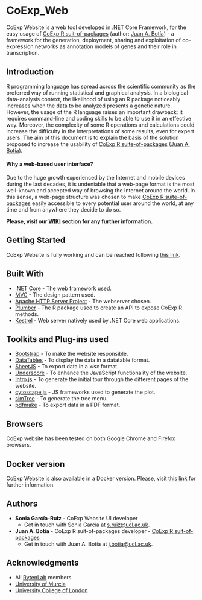 # CoExp_Web

CoExp Website is a web tool developed in .NET Core Framework, for the easy usage of [CoExp R suit-of-packages](https://github.com/juanbot/CoExpNets) (author: [Juan A. Botía](https://github.com/juanbot/)) - a framework for the generation, deployment, sharing and exploitation of co-expression networks as annotation models of genes and their role in transcription. 


## Introduction

R programming language has spread across the scientific community as the preferred way of running statistical and graphical analysis. In a biological-data-analysis context, the likelihood of using an R package noticeably increases when the data to be analyzed presents a genetic nature. However, the usage of the R language raises an important drawback: it requires command-line and coding skills to be able to use it in an effective way. Moreover, the complexity of some R operations and calculations could increase the difficulty in the interpretations of some results, even for expert users. The aim of this document is to explain the basis of the solution proposed to increase the usability of [CoExp R suite-of-packages](https://github.com/juanbot/CoExpNets) ([Juan A. Botía](https://github.com/juanbot)).


#### Why a web-based user interface?

Due to the huge growth experienced by the Internet and mobile devices during the last decades, it is undeniable that a web-page format is the most well-known and accepted way of browsing the Internet around the world. In this sense, a web-page structure was chosen to make [CoExp R suite-of-packages](https://github.com/juanbot/CoExpNets) easily accessible to every potential user around the world, at any time and from anywhere they decide to do so.

**Please, visit our [WIKI](https://github.com/SoniaRuiz/CoExp_Web/wiki) section for any further information.**


## Getting Started

CoExp Website is fully working and can be reached following [this link](https://rytenlab.com/coexp/).

## Built With

* [.NET Core](https://dotnet.microsoft.com) - The web framework used.
* [MVC](https://dotnet.microsoft.com/apps/aspnet/mvc) - The design pattern used.
* [Apache HTTP Server Project](http://httpd.apache.org/) - The webserver chosen.
* [Plumber](https://www.rplumber.io/) - The R package used to create an API to expose CoExp R methods.
* [Kestrel](https://docs.microsoft.com/en-us/aspnet/core/fundamentals/servers/kestrel?view=aspnetcore-3.0) - Web server natively used by .NET Core web applications.

## Toolkits and Plug-ins used

* [Bootstrap](https://getbootstrap.com/) - To make the website responsible.
* [DataTables](https://datatables.net/) - To display the data in a datatable format.
* [SheetJS](https://sheetjs.com/) - To export data in a *xlsx* format.
* [Underscore](https://underscorejs.org/) - To enhance the JavaScript functionality of the website.
* [Intro.js](https://introjs.com/) - To generate the initial tour through the different pages of the website.
* [cytoscape.js](https://js.cytoscape.org/) - JS frameworks used to generate the plot.
* [simTree](https://www.jqueryscript.net/other/Checkable-Hierarchical-Tree.html) - To generate the tree menu.
* [pdfmake](http://pdfmake.org/#/) - To export data in a PDF format.

## Browsers

CoExp website has been tested on both Google Chrome and Firefox browsers.

## Docker version

CoExp Website is also available in a Docker version. Please, visit [this link](https://hub.docker.com/r/soniaruiz/coexp) for further information.

## Authors

* **Sonia García-Ruiz** - CoExp Website UI developer
  * Get in touch with Sonia García at [s.ruiz@ucl.ac.uk](mailto:s.ruiz@ucl.ac.uk).
* **Juan A. Botía** - CoExp R suit-of-packages developer - [CoExp R suit-of-packages](https://github.com/juanbot/CoExpNets)
  * Get in touch with Juan A. Botía at [j.botia@ucl.ac.uk](mailto:j.botia@ucl.ac.uk).

## Acknowledgments

* All [RytenLab](https://rytenlab.com/RytenLab/Team) members
* [University of Murcia](https://www.um.es/)
* [University College of London](https://www.ucl.ac.uk/)
